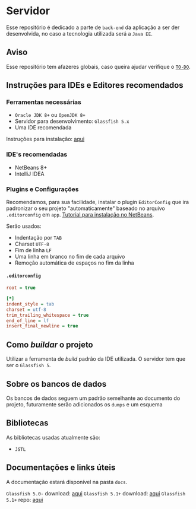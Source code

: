 # Servidor

Esse repositório é dedicado a parte de `back-end` da aplicação a ser der desenvolvida, no caso a tecnologia utilizada será a `Java EE`.

## Aviso

Esse repositório tem afazeres globais, caso queira ajudar verifique o [`TO-DO`](TO-DO.md).

## Instruções para IDEs e Editores recomendados

### Ferramentas necessárias

- `Oracle JDK 8+` ou `OpenJDK 8+`
- Servidor para desenvolvimento: `Glassfish 5.x`
- Uma IDE recomendada

Instruções para instalação: [aqui](https://duckduckgo.com/)

### IDE's recomendadas

- NetBeans 8+
- IntelliJ IDEA

### Plugins e Configurações

Recomendamos, para sua facilidade, instalar o plugin `EditorConfig` que ira padronizar o seu projeto "automaticamente" baseado no arquivo `.editorconfig` em `app`. [Tutorial para instalação no NetBeans](https://inf2-2019.github.io/help/editorconfig/).

Serão usados:

- Indentação por `TAB`
- Charset `UTF-8`
- Fim de linha `LF`
- Uma linha em branco no fim de cada arquivo
- Remoção automática de espaços no fim da linha

#### `.editorconfig`

```ini
root = true

[*]
indent_style = tab
charset = utf-8
trim_trailing_whitespace = true
end_of_line = lf
insert_final_newline = true
```

## Como _buildar_ o projeto

Utilizar a ferramenta de _build_ padrão da IDE utilizada. O servidor tem que ser o `Glassfish 5`.

## Sobre os bancos de dados

Os bancos de dados seguem um padrão semelhante ao documento do projeto, futuramente serão adicionados os `dumps` e um esquema

## Bibliotecas

As bibliotecas usadas atualmente são:

- `JSTL`

## Documentações e links úteis

A documentação estará disponível na pasta `docs`.

`Glassfish 5.0-` download: [aqui](https://javaee.github.io/glassfish/download)
`Glassfish 5.1+` download: [aqui](https://eclipse-ee4j.github.io/glassfish/download)
`Glassfish 5.1+` repo: [aqui](https://github.com/eclipse-ee4j/glassfish/tree/5.1.0)
